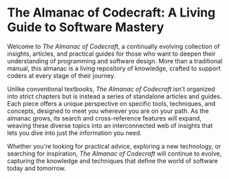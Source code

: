 # The Almanac of Codecraft: A Living Guide to Software Mastery

Welcome to *The Almanac of Codecraft*, a continually evolving collection of insights, articles, and practical guides for those who want to deepen their understanding of programming and software design.
More than a traditional manual, this almanac is a living repository of knowledge, crafted to support coders at every stage of their journey.

Unlike conventional textbooks, *The Almanac of Codecraft* isn’t organized into strict chapters but is instead a series of standalone articles and guides.
Each piece offers a unique perspective on specific tools, techniques, and concepts, designed to meet you wherever you are on your path.
As the almanac grows, its search and cross-reference features will expand, weaving these diverse topics into an interconnected web of insights that lets you dive into just the information you need.

Whether you're looking for practical advice, exploring a new technology, or searching for inspiration, *The Almanac of Codecraft* will continue to evolve,
capturing the knowledge and techniques that define the world of software today and tomorrow.
